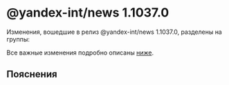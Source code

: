 # @yandex-int/news 1.1037.0

<!-- ЧЕЛОВЕЧЕСКОЕ ВСТУПЛЕНИЕ -->

Изменения, вошедшие в релиз @yandex-int/news 1.1037.0, разделены на группы:

Все важные изменения подробно описаны [ниже](#Пояснения).

## Пояснения

